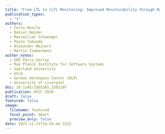 ```yaml
---
title: "From LTL to rLTL Monitoring: Improved Monitorability through Robust Semantics"
publication_types:
  - "1"
authors:
  - Corto Mascle
  - Daniel Neider
  - Maximilian Schwenger
  - Paulo Tabuada
  - Alexander Weinert
  - Martin Zimmermann
author_notes:
  - ENS Paris-Saclay
  - Max Planck Institute for Software Systems
  - Saarland University
  - UCLA
  - German Aerospace Center (DLR)
  - University of Liverpool
doi: 10.1145/3365365.3382197
publication: HSCC 2020
draft: false
featured: false
image:
  filename: featured
  focal_point: Smart
  preview_only: false
date: 2021-11-21T14:54:44.331Z
---
```

